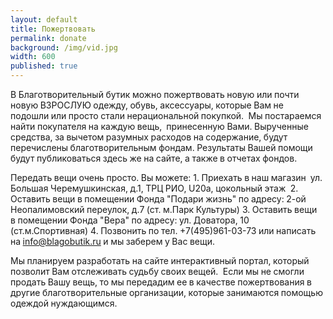 ```yaml
---
layout: default
title: Пожертвовать
permalink: donate
background: /img/vid.jpg
width: 600
published: true
---
```


В Благотворительный бутик можно пожертвовать новую или почти новую ВЗРОСЛУЮ одежду, обувь, аксессуары, которые Вам не подошли или просто стали нерациональной покупкой. 
Мы постараемся найти покупателя на каждую вещь,  принесенную Вами. Вырученные средства, за вычетом разумных расходов на содержание, будут перечислены благотворительным фондам. Результаты Вашей помощи будут публиковаться здесь же на сайте, а также в отчетах фондов.  

Передать вещи очень просто. Вы можете:
1. Приехать в наш магазин  ул. Большая Черемушкинская, д.1, ТРЦ РИО, U20a, цокольный этаж 
2. Оставить вещи в помещении Фонда "Подари жизнь" по адресу: 2-ой Неопалимовский переулок, д.7 (ст. м.Парк Культуры)
3. Оставить вещи в помещении Фонда "Вера" по адресу: ул. Доватора, 10 (ст.м.Спортивная)
4. Позвонить по тел. +7(495)961-03-73 или написать на info@blagobutik.ru и мы заберем у Вас вещи.

Мы планируем разработать на сайте интерактивный портал, который позволит Вам отслеживать судьбу своих вещей. 
Если мы не смогли продать Вашу вещь, то мы передадим ее в качестве пожертвования в другие благотворительные организации, которые занимаются помощью одеждой нуждающимся.